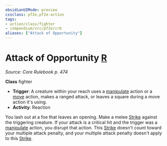 ```yaml
---
obsidianUIMode: preview
cssclass: pf2e,pf2e-action
tags:
- action/class/fighter
- compendium/src/pf2e/crb
aliases: ["Attack of Opportunity"]
---
```

# Attack of Opportunity [R](rules/core-rulebook/chapter-9-playing-the-game.md#Actions "Reaction")
*Source: Core Rulebook p. 474*  

**Class** fighter
- **Trigger**: A creature within your reach uses a [manipulate](rules/traits/manipulate.md "Manipulate General Trait") action or a [move](rules/traits/move.md "Move Combat Trait") action, makes a ranged attack, or leaves a square during a move action it's using.
- **Activity**: Reaction

You lash out at a foe that leaves an opening. Make a melee [Strike](rules/actions/strike.md) against the triggering creature. If your attack is a critical hit and the trigger was a [manipulate](rules/traits/manipulate.md "Manipulate General Trait") action, you disrupt that action. This [Strike](rules/actions/strike.md) doesn't count toward your multiple attack penalty, and your multiple attack penalty doesn't apply to this [Strike](rules/actions/strike.md).